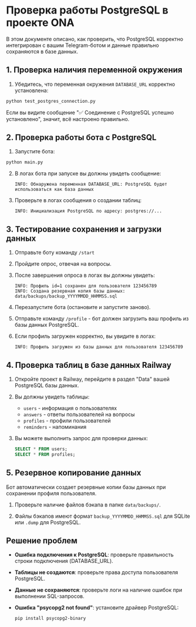 # Проверка работы PostgreSQL в проекте ONA

В этом документе описано, как проверить, что PostgreSQL корректно интегрирован с вашим Telegram-ботом и данные правильно сохраняются в базе данных.

## 1. Проверка наличия переменной окружения

1. Убедитесь, что переменная окружения `DATABASE_URL` корректно установлена:

```bash
python test_postgres_connection.py
```

Если вы видите сообщение "✅ Соединение с PostgreSQL успешно установлено", значит, всё настроено правильно.

## 2. Проверка работы бота с PostgreSQL

1. Запустите бота:

```bash
python main.py
```

2. В логах бота при запуске вы должны увидеть сообщение:
   ```
   INFO: Обнаружена переменная DATABASE_URL: PostgreSQL будет использоваться как база данных
   ```

3. Проверьте в логах сообщения о создании таблиц:
   ```
   INFO: Инициализация PostgreSQL по адресу: postgres://...
   ```

## 3. Тестирование сохранения и загрузки данных

1. Отправьте боту команду `/start`

2. Пройдите опрос, отвечая на вопросы.

3. После завершения опроса в логах вы должны увидеть:
   ```
   INFO: Профиль id=1 сохранен для пользователя 123456789
   INFO: Создана резервная копия базы данных: data/backups/backup_YYYYMMDD_HHMMSS.sql
   ```

4. Перезапустите бота (остановите и запустите заново).

5. Отправьте команду `/profile` - бот должен загрузить ваш профиль из базы данных PostgreSQL.

6. Если профиль загружен корректно, вы увидите в логах:
   ```
   INFO: Профиль загружен из базы данных для пользователя 123456789
   ```

## 4. Проверка таблиц в базе данных Railway

1. Откройте проект в Railway, перейдите в раздел "Data" вашей PostgreSQL базы данных.

2. Вы должны увидеть таблицы:
   - `users` - информация о пользователях
   - `answers` - ответы пользователей на вопросы
   - `profiles` - профили пользователей
   - `reminders` - напоминания

3. Вы можете выполнить запрос для проверки данных:
   ```sql
   SELECT * FROM users;
   SELECT * FROM profiles;
   ```

## 5. Резервное копирование данных

Бот автоматически создает резервные копии базы данных при сохранении профиля пользователя.

1. Проверьте наличие файлов бэкапа в папке `data/backups/`.

2. Файлы бэкапов имеют формат `backup_YYYYMMDD_HHMMSS.sql` для SQLite или `.dump` для PostgreSQL.

## Решение проблем

- **Ошибка подключения к PostgreSQL**: проверьте правильность строки подключения (DATABASE_URL).
  
- **Таблицы не создаются**: проверьте права доступа пользователя PostgreSQL.
  
- **Данные не сохраняются**: проверьте логи на наличие ошибок при выполнении SQL-запросов.

- **Ошибка "psycopg2 not found"**: установите драйвер PostgreSQL:
  ```bash
  pip install psycopg2-binary
  ``` 
